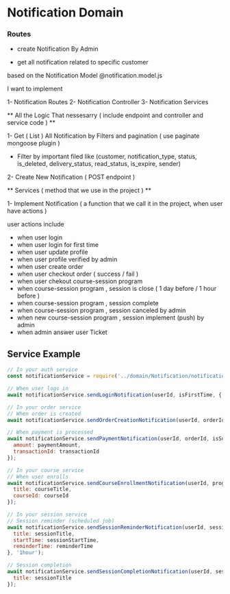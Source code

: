 # Notification Domain


### Routes

* create Notification By Admin

* get all notification related to specific customer


based on the Notification Model @notification.model.js

I want to implement

1- Notification Routes
2- Notification Controller
3- Notification Services


** All the Logic  That nessesarry ( include endpoint and controller and service code ) **

1- Get ( List ) All Notification by Filters and pagination ( use paginate mongoose plugin )
 - Filter by important filed like (customer, notification_type, status, is_deleted, delivery_status, read_status, is_expire, sender)

2- Create New Notification ( POST endpoint )

** Services  ( method that we use in the project ) **

1- Implement Notification ( a function that we call it in the project, when user have actions )

user actions include
- when user login
- when user login for first time
- when user update profile
- when user profile verified by admin
- when user create order
- when user checkout order ( success / fail )
- when user chekout course-session program
- when course-session program , session is close ( 1 day before / 1 hour before )
- when course-session program , session complete
- when course-session program , session canceled by admin
- when new course-session program , session implement (push) by admin
- when admin answer user Ticket



## Service Example

```javascript
// In your auth service
const notificationService = require('../domain/Notification/notification.service');

// When user logs in
await notificationService.sendLoginNotification(userId, isFirstTime, { ip_address: req.ip });

// In your order service
// When order is created
await notificationService.sendOrderCreationNotification(userId, orderId, { reference: orderReference });

// When payment is processed
await notificationService.sendPaymentNotification(userId, orderId, isSuccess, {
  amount: paymentAmount,
  transactionId: transactionId
});

// In your course service
// When user enrolls
await notificationService.sendCourseEnrollmentNotification(userId, programId, {
  title: courseTitle,
  courseId: courseId
});

// In your session service
// Session reminder (scheduled job)
await notificationService.sendSessionReminderNotification(userId, sessionId, {
  title: sessionTitle,
  startTime: sessionStartTime,
  reminderTime: reminderTime
}, '1hour');

// Session completion
await notificationService.sendSessionCompletionNotification(userId, sessionId, {
  title: sessionTitle
});
```
